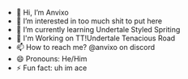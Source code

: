 - 👋 Hi, I’m Anvixo
- 👀 I’m interested in too much shit to put here
- 🌱 I’m currently learning Undertale Styled Spriting
- 💞️ I'm Working on TT!Undertale Tenacious Road
- 📫 How to reach me? @anvixo on discord
- 😄 Pronouns:
  He/Him
- ⚡ Fun fact:
  uh im ace
